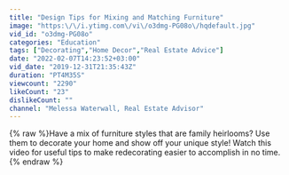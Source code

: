 ```yaml
---
title: "Design Tips for Mixing and Matching Furniture"
image: "https:\/\/i.ytimg.com\/vi\/o3dmg-PG08o\/hqdefault.jpg"
vid_id: "o3dmg-PG08o"
categories: "Education"
tags: ["Decorating","Home Decor","Real Estate Advice"]
date: "2022-02-07T14:23:52+03:00"
vid_date: "2019-12-31T21:35:43Z"
duration: "PT4M35S"
viewcount: "2290"
likeCount: "23"
dislikeCount: ""
channel: "Melessa Waterwall, Real Estate Advisor"
---
```

{% raw %}Have a mix of furniture styles that are family heirlooms? Use them to decorate your home and show off your unique style!  Watch this video for useful tips to make redecorating easier to accomplish in no time.{% endraw %}
